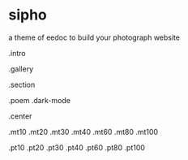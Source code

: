 # sipho
a theme of eedoc to build your photograph website

.intro

.gallery

.section

.poem .dark-mode

.center

.mt10 .mt20 .mt30 .mt40 .mt60 .mt80 .mt100

.pt10 .pt20 .pt30 .pt40 .pt60 .pt80 .pt100
